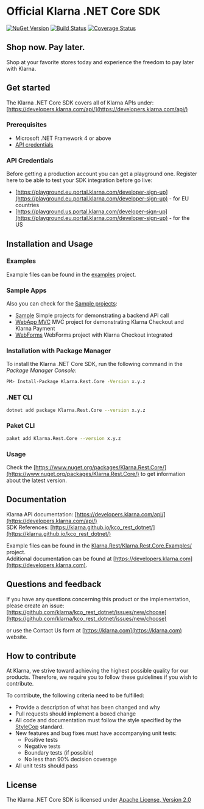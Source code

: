 # Official Klarna .NET Core SDK

[![NuGet Version][nuget-shield]](https://www.nuget.org/packages/Klarna.Rest.Core/)
[![Build Status][travis-image]](https://travis-ci.org/klarna/kco_rest_dotnet)
[![Coverage Status][coveralls-image]](https://coveralls.io/r/klarna/kco_rest_dotnet?branch=v3.x)

## Shop now. Pay later.

Shop at your favorite stores today and experience the freedom to pay later with Klarna.

## Get started

The Klarna .NET Core SDK covers all of Klarna APIs under: [https://developers.klarna.com/api/](https://developers.klarna.com/api/)

### Prerequisites

* Microsoft .NET Framework 4 or above
* [API credentials](#api-credentials)

### API Credentials

Before getting a production account you can get a playground one.
Register here to be able to test your SDK integration before go live:

* [https://playground.eu.portal.klarna.com/developer-sign-up](https://playground.eu.portal.klarna.com/developer-sign-up) - for EU countries
* [https://playground.us.portal.klarna.com/developer-sign-up](https://playground.eu.portal.klarna.com/developer-sign-up) - for the US

## Installation and Usage

### Examples

Example files can be found in the [examples](https://github.com/klarna/kco_rest_dotnet/blob/v3.x/Klarna.Rest/Klarna.Rest.Core.Examples) project.

### Sample Apps

Also you can check for the [Sample projects](https://github.com/klarna/kco_rest_dotnet/blob/v3.x/Klarna.Rest/SampleProjects):

- [Sample](https://github.com/klarna/kco_rest_dotnet/blob/v3.x/Klarna.Rest/SampleProjects/Sample)
    Simple projects for demonstrating a backend API call
- [WebApp MVC](https://github.com/klarna/kco_rest_dotnet/blob/v3.x/Klarna.Rest/SampleProjects/KlarnaCheckoutWebApp)
    MVC project for demonstrating Klarna Checkout and Klarna Payment
- [WebForms](https://github.com/klarna/kco_rest_dotnet/blob/v3.x/Klarna.Rest/SampleProjects/WebForms)
    WebForms project with Klarna Checkout integrated

### Installation with Package Manager

To install the Klarna .NET Core SDK, run the following command in the *Package Manager Console*:

```bash
PM> Install-Package Klarna.Rest.Core -Version x.y.z
```

### .NET CLI

```bash
dotnet add package Klarna.Rest.Core --version x.y.z
```

### Paket CLI

```bash
paket add Klarna.Rest.Core --version x.y.z
```

### Usage

Check the [https://www.nuget.org/packages/Klarna.Rest.Core/](https://www.nuget.org/packages/Klarna.Rest.Core/) to get information about the latest version.

## Documentation

Klarna API documentation: [https://developers.klarna.com/api/](https://developers.klarna.com/api/)  
SDK References: [https://klarna.github.io/kco_rest_dotnet/](https://klarna.github.io/kco_rest_dotnet/)

Example files can be found in the [Klarna.Rest/Klarna.Rest.Core.Examples/](examples) project.  
Additional documentation can be found at [https://developers.klarna.com](https://developers.klarna.com).

## Questions and feedback

If you have any questions concerning this product or the implementation,
please create an issue: [https://github.com/klarna/kco_rest_dotnet/issues/new/choose](https://github.com/klarna/kco_rest_dotnet/issues/new/choose)  

or use the Contact Us form at [https://klarna.com](https://klarna.com) website.

## How to contribute

At Klarna, we strive toward achieving the highest possible quality for our
products. Therefore, we require you to follow these guidelines if you wish
to contribute.

To contribute, the following criteria need to be fulfilled:

* Provide a description of what has been changed and why
* Pull requests should implement a boxed change
* All code and documentation must follow the style specified by
  the [StyleCop](http://stylecop.codeplex.com/) standard.
* New features and bug fixes must have accompanying unit tests:
  * Positive tests
  * Negative tests
  * Boundary tests (if possible)
  * No less than 90% decision coverage
* All unit tests should pass

## License

The Klarna .NET Core SDK is licensed under
[Apache License, Version 2.0](http://www.apache.org/LICENSE-2.0)

[nuget-shield]: https://img.shields.io/nuget/v/Klarna.Rest.Core.svg?style=flat
[travis-image]: https://img.shields.io/travis/klarna/kco_rest_dotnet/v3.x.svg?style=flat
[coveralls-image]: https://img.shields.io/coveralls/klarna/kco_rest_dotnet/v3.x.svg?style=flat
